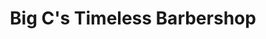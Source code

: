 ---
title: "Big C's Timeless Barbershop"
url: /sebastian/big-cs-timeless-barbershop/
shop: hairdresser
---